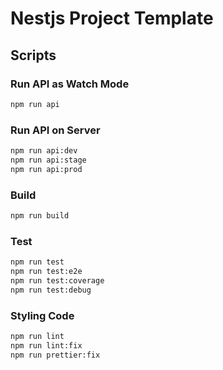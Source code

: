 # Nestjs Project Template

## Scripts

### Run API as Watch Mode

```bash
npm run api
```

### Run API on Server

```bash
npm run api:dev
npm run api:stage
npm run api:prod
```

### Build

```bash
npm run build
```

### Test

```bash
npm run test
npm run test:e2e
npm run test:coverage
npm run test:debug
```

### Styling Code

```bash
npm run lint
npm run lint:fix
npm run prettier:fix
```
